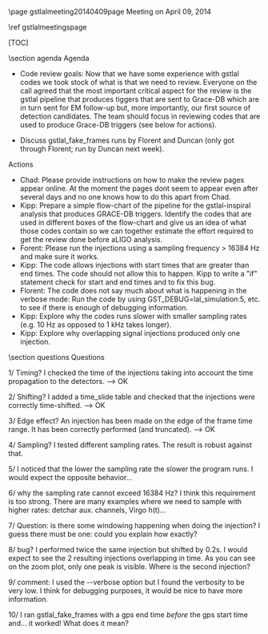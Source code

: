 \page gstlalmeeting20140409page Meeting on April 09, 2014

\ref gstlalmeetingspage

[TOC]

\section agenda Agenda

- Code review goals: Now that we have some experience with gstlal codes we took stock of what is that we need to review. Everyone on the call agreed that the most important critical aspect for the review is the gstlal pipeline that produces tiggers that are sent to Grace-DB which are in turn sent for EM follow-up but, more importantly, our first source of detection candidates. The team should focus in reviewing codes that are used to produce Grace-DB triggers (see below for actions).

- Discuss gstlal_fake_frames runs by Florent and Duncan (only got through Florent; run by Duncan next week).


Actions
 - Chad: Please provide instructions on how to make the review pages appear online. At the moment the pages dont seem to appear even after several days and no one knows how to do this apart from Chad.
 - Kipp: Prepare a simple flow-chart of the pipeline for the gstlal-inspiral analysis that produces GRACE-DB triggers. Identify the codes that are used in different boxes of the flow-chart and give us an idea of what those codes contain so we can together estimate the effort required to get the review done before aLIGO analysis.
 - Forent: Please run the injections using a sampling frequency > 16384 Hz and make sure it works.
 - Kipp: The code allows injections with start times that are greater than end times. The code should not allow this to happen. Kipp to write a "if" statement check for start and end times and to fix this bug.
 - Florent: The code does not say much about what is happening in the verbose mode: Run the code by using GST_DEBUG=lal_simulation:5, etc. to see if there is enough of debugging information.
 - Kipp: Explore why the codes runs slower with smaller sampling rates (e.g. 10 Hz as opposed to 1 kHz takes longer).
 - Kipp: Explore why overlapping signal injections produced only one injection. 
 
\section questions Questions

1/ Timing? I checked the time of the injections taking into account the time propagation to the detectors. --> OK

2/ Shifting? I added a time_slide table and checked that the injections were correctly time-shifted. --> OK

3/ Edge effect? An injection has been made on the edge of the frame time range. It has been correctly performed (and truncated). --> OK

4/ Sampling? I tested different sampling rates. The result is robust against that.

5/ I noticed that the lower the sampling rate the slower the program runs. I would expect the opposite behavior...

6/ why the sampling rate cannot exceed 16384 Hz? I think this requirement is too strong. There are many examples where we need to sample with higher rates: detchar aux. channels, Virgo h(t)...

7/ Question: is there some windowing happening when doing the injection? I guess there must be one: could you explain how exactly?

8/ bug? I performed twice the same injection but shifted by 0.2s. I would expect to see the 2 resulting injections overlapping in time. As you can see on the zoom plot, only one peak is visible. Where is the second injection?

9/ comment: I used the --verbose option but I found the verbosity to be very low. I think for debugging purposes, it would be nice to have more information.

10/ I ran gstlal_fake_frames with a gps end time *before* the gps start time and... it worked! What does it mean?
